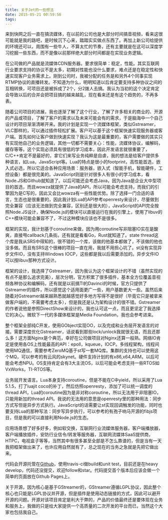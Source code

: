 ```yaml
---
title: 关于Jet的一些想法
date: 2015-05-21 00:59:56
tags:
---
```

来到快网之后一直在搞流媒体，在以前的公司也是大部分时间搞音视频，看来这很可能就是我的路吧，是时候沉下心来，踏踏实实做点东西了。再加上新公司给提供的环境还可以，周围有一些牛人，不算太忙的节奏，还有主要就是在这可以深度学习挖掘一些东西，而不是像以前那样绝大部分时间都是在实现业务逻辑。

在公司做的产品就是流媒体CDN服务器。要求很简单：稳定，性能。其实互联网行业要求支持的协议不是太多，初期对性能也没什么要求，难点还是在稳定性和快速实现客户业务需求上。刚到公司时，我被分配的任务是和另外4个同事实现RTMP协议的直播转发。不知道为什么，明明知道以后肯定要支持多种协议之间的互相转换，可项目还是被拆成了2个，分2拨人去搞。我认为当初的这个决定肯定会导致以后的合并会把项目搞的越来越乱，现在看来还是有这个趋势的，不再多表。

随着公司项目的进展，我也逐渐了解了这个行业，了解了许多相关的商业的、开源的产品或项目，了解了客户的需求以及未来可能会有的需求，于是脑海中一个自己设计的项目渐渐清晰开来。我的计划是实现一个流媒体框架，类似Gstreamer，VLC那样的，可以通过插件轻松扩展。客户可以基于这个框架快速实现服务器或客户端。首先如何让客户做到快速实现？我认为这是最重要的，客户需要做的其实只有实现他自己的业务逻辑，其他一切都不需要关心：性能，流媒体协议，编解码，缓存等等。这个实现必须具有很低的学习成本，因此开发语言就很重要了，C/C++肯定不是最好的，拿它们来写业务纯粹是自虐，我的想法是给客户提供多种语言，如Lua，JavaScript等。Lua的特点是很小的footprint，高性能首选，嵌入式必选，所以它适合各种应用场景：服务器，嵌入式（智能手机，智能硬件，工控设备）都是很完美的。JavaScript则是针对很多人有很小的学习成本，看Node.JS和Github就知道了。以后可能还会考虑Java，因为Java是企业大中型项目的首选，而且wowza就提供了Java的API，所以可能会考虑支持，而我们的引擎因为是C写的，因此又会比wowza有一些性能优势。除了选择一门合适的语言，生态也是很重要的，因此我计划Lua的API参考openresty来设计，尽量做到完全兼容（应该无法做到完全兼容，区别还是很大的），JavaScript的API完全按照Node.JS设计，确保Node.js的模块可以直接运行在我的引擎上，使用了libuv的C++模块可能会兼容不了，不过这种模块应该也不是很多。

框架的实现，我计划基于coroutine来做，因为用coroutine写非阻塞IO实在是酸爽，直接甩callback几条街。还有就是看看Go，Rust就知道了。state thread这个库是我从SRS中得知的，很不错的一个库，该做的他基本都做了，不该做的他也没多做。而且有SRS这个很棒的项目一直在用，我就不用担心坑了。st没有实现异步文件IO，没有支持Windows IOCP，这些都是我以后需要添加的。异步文件IO可以按libuv那种方式设计。

框架的设计，我选择了Gstreamer，因为我认为这个框架设计的不错（虽然实现的有点不是那么追求完美），层次分明，官方积累了很多插件，基本全方位覆盖音视频各种协议和编解码，还有就是以前搞TI的Davinci的时候，官方只提供了Gstreamer的插件，所以感觉这个适用面更广一些，用户基数更大一些。虽然后来随着对Gstreamer越来越熟悉就越感觉好多地方写得不是很好（毕竟它只是被拿来做客户端的，不需要考虑太多），但是我还是认为架构设计的很不错。Gstreamer的作者说他是参照DirectShow来设计的，我也认可这一点，而且更坚定了我选择它的决心。微软下一代的多媒体框架是Media Foundation，我也会参考进来。

整个框架全部纯C开发，使用GObject实现OO，以及完成和业务层开发语言的对接。需要深度优化Gstreamer，话说看到那些lock/unlock我就很无语，而且还那么多！这方面Nginx是个典范，幸好在公司做项目对Nginx还算一般熟。网络IO肯定是使用各OS上性能最高的API：epoll，kqueue，IOCP。多线程架构，线程间使用MQ通信，需要参考ZeroMQ基于st写一套MQ库。集群的支持也可以使用这个MQ，可以参考的有云风的skynet。硬件支持计划的有x86,x64,ARM，以后可能会考虑NPU。OS支持肯定会有3大主流OS，以后可能会考虑支持一些RTOS如VxWorks，TI-RTOS等。

业务层开发语言。Lua本身支持coroutine，但是不能在C中yield，所以采用了Lua 5.1.5，打了luajit coco的补丁，然后仿照openresty，添加了可以统一调度的thread API，Lua的coroutine因为是非对称coroutine，所以无法用于非阻塞IO，只能用新加的thread API。我说的无法用的意思是openresty里的那种用法：同步方式写但是异步方式执行。JavaScript的话需要让st实现回调触发的功能，同时也要支持Lua的那种写法：同步写异步执行，可以参考的有孢子响马开源的fibjs项目，但是我的可以直接利用Node.js的生态。

应用场景想了好多好多，例如软交换，互联网行业流媒体服务器，客户端播放器，客户端播放插件，安防行业信令/转发等服务器，互联网流媒体SaaS提供商，HTPC，电视盒子等等，当然其中有很多甚至全部是不怎么靠谱的，但是当有一天我把框架做出来了，也许应用自然就有了，总之现在的当务之急就是先把它做出来。

代码会开源托管在<a href="https://github.com/Jet-Streaming" target="_blank">Github</a>，使用travis-ci做build和unit test，目前还是在heavy develop，代码还没提交，欢迎follow和star。代码提交首个版本后应该会做一个简单的页面放在Github Pages上。

关于开源，因为核心是基于GStreamer的，GStreamer遵循LGPL协议，因此整个核心也只能是LGPL协议并开源，但是插件是使用动态链接的方式，因此可以避开开源的问题。开源对该项目肯定是利大于弊的，产品的价值最终还是要体现在业务和服务上，我做的只是给大家提供一个高质量的二次开发的平台而已，当然这个大家也包括我自己。
